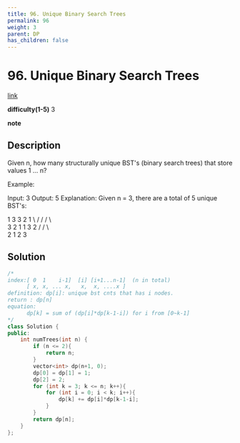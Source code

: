```yaml
---
title: 96. Unique Binary Search Trees
permalink: 96
weight: 3
parent: DP
has_children: false
---
```

# 96. Unique Binary Search Trees
[link](https://leetcode.com/problems/unique-binary-search-trees/)

**difficulty(1-5)**
3

**note**

## Description
Given n, how many structurally unique BST's (binary search trees) that store values 1 ... n?

Example:

Input: 3
Output: 5
Explanation:
Given n = 3, there are a total of 5 unique BST's:

   1         3     3      2      1
    \       /     /      / \      \
     3     2     1      1   3      2
    /     /       \                 \
   2     1         2                 3

## Solution
```c++
/*
index:[ 0  1    i-1]  [i] [i+1...n-1]  (n in total)
      [ x, x, ... x,   x,  x, ....x ]
definition: dp[i]: unique bst cnts that has i nodes.
return : dp[n]
equation: 
      dp[k] = sum of (dp[i]*dp[k-1-i]) for i from [0~k-1]
*/
class Solution {
public:
    int numTrees(int n) {
        if (n <= 2){
            return n;
        }
        vector<int> dp(n+1, 0);
        dp[0] = dp[1] = 1;
        dp[2] = 2;
        for (int k = 3; k <= n; k++){
            for (int i = 0; i < k; i++){
                dp[k] += dp[i]*dp[k-1-i];
            }
        }
        return dp[n];
    }
};
```